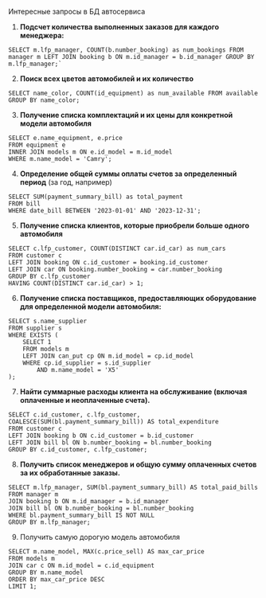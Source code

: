 Интересные запросы в БД автосервиса
1. **Подсчет количества выполненных заказов для каждого менеджера:**
```
SELECT m.lfp_manager, COUNT(b.number_booking) as num_bookings FROM manager m LEFT JOIN booking b ON m.id_manager = b.id_manager GROUP BY m.lfp_manager;`
```
2. **Поиск всех цветов автомобилей и их количество**
```
SELECT name_color, COUNT(id_equipment) as num_available FROM available GROUP BY name_color;
```

3. **Получение списка комплектаций и их цены для конкретной модели автомобиля**
```
SELECT e.name_equipment, e.price
FROM equipment e
INNER JOIN models m ON e.id_model = m.id_model
WHERE m.name_model = 'Camry';
```

4. **Определение общей суммы оплаты счетов за определенный период** (за год, например)
```
SELECT SUM(payment_summary_bill) as total_payment
FROM bill
WHERE date_bill BETWEEN '2023-01-01' AND '2023-12-31';
```

5. **Получение списка клиентов, которые приобрели больше одного автомобиля**
```
SELECT c.lfp_customer, COUNT(DISTINCT car.id_car) as num_cars
FROM customer c
LEFT JOIN booking ON c.id_customer = booking.id_customer
LEFT JOIN car ON booking.number_booking = car.number_booking
GROUP BY c.lfp_customer
HAVING COUNT(DISTINCT car.id_car) > 1;
```

6. **Получение списка поставщиков, предоставляющих оборудование для определенной модели автомобиля:**
```
SELECT s.name_supplier
FROM supplier s
WHERE EXISTS (
    SELECT 1
    FROM models m
    LEFT JOIN can_put cp ON m.id_model = cp.id_model
    WHERE cp.id_supplier = s.id_supplier
        AND m.name_model = 'X5'
);
```

7. **Найти суммарные расходы клиента на обслуживание (включая оплаченные и неоплаченные счета).**
```
SELECT c.id_customer, c.lfp_customer, COALESCE(SUM(bl.payment_summary_bill)) AS total_expenditure
FROM customer c
LEFT JOIN booking b ON c.id_customer = b.id_customer
LEFT JOIN bill bl ON b.number_booking = bl.number_booking
GROUP BY c.id_customer, c.lfp_customer;
```

8. **Получить список менеджеров и общую сумму оплаченных счетов за их обработанные заказы.**
```
SELECT m.lfp_manager, SUM(bl.payment_summary_bill) AS total_paid_bills
FROM manager m
JOIN booking b ON m.id_manager = b.id_manager
JOIN bill bl ON b.number_booking = bl.number_booking
WHERE bl.payment_summary_bill IS NOT NULL
GROUP BY m.lfp_manager;
```

9. Получить самую дорогую модель автомобиля
```
SELECT m.name_model, MAX(c.price_sell) AS max_car_price
FROM models m
JOIN car c ON m.id_model = c.id_equipment
GROUP BY m.name_model
ORDER BY max_car_price DESC
LIMIT 1;
```
